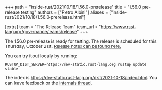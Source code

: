 +++
path = "inside-rust/2021/10/18/1.56.0-prerelease"
title = "1.56.0 pre-release testing"
authors = ["Pietro Albini"]
aliases = ["inside-rust/2021/10/18/1.56.0-prerelease.html"]

[extra]
team = "The Release Team"
team_url = "https://www.rust-lang.org/governance/teams/release"
+++

The 1.56.0 pre-release is ready for testing. The release is scheduled for this
Thursday, October 21st. [Release notes can be found here.][relnotes]

You can try it out locally by running:

```plain
RUSTUP_DIST_SERVER=https://dev-static.rust-lang.org rustup update stable
```

The index is <https://dev-static.rust-lang.org/dist/2021-10-18/index.html>. You
can leave feedback on the [internals thread][internals].

[relnotes]: https://github.com/rust-lang/rust/blob/master/RELEASES.md#version-1560-2021-10-21
[internals]: https://internals.rust-lang.org/t/rust-1-56-0-pre-release-testing/15459
